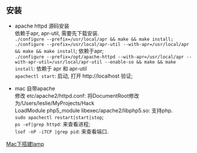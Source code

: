## 安装
  * apache httpd 源码安装  
  依赖于apr, apr-util, 需要先下载安装.  
  `./configure --prefix=/usr/local/apr && make && make install;`  
  `./configure --prefix=/usr/local/apr-util --with-apr=/usr/local/apr && make && make install`;  依赖于apr;  
  `./configure --prefix=/opt/apache-httpd --with-apr=/usr/local/apr --with-apr-util=/usr/local/apr-util --enable-so && make && make install`: 依赖于 apr 和 apr-util  
  `apachectl start`: 启动, 打开 http://localhost 验证;  

  * mac 自带apache  
  修改 etc/apache2/httpd.conf: 将DocumentRoot修改为/Users/leslie/MyProjects/Hack  
  LoadModule php5_module libexec/apache2/libphp5.so: 支持php.  
  `sudo apachectl restart|start|stop`;  
  `ps -ef|grep httpd`: 来查看进程;  
  `lsof -nP -iTCP |grep pid`: 来查看端口.  

  [Mac下搭建lamp](https://blog.csdn.net/xiaoranzhizhu/article/details/70338489)  